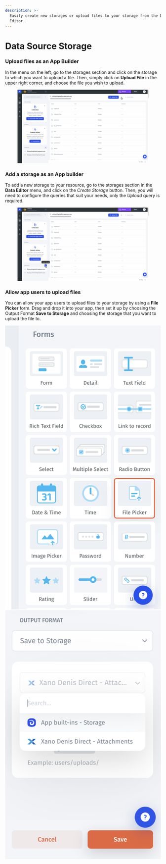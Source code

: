 ```yaml
---
description: >-
  Easily create new storages or upload files to your storage from the Data
  Editor.
---
```


# Data Source Storage

### Upload files as an App Builder

In the menu on the left, go to the storages section and click on the storage to which you want to upload a file. Then, simply click on **Upload File** in the upper right corner, and choose the file you wish to upload.

<figure><img src="../../../.gitbook/assets/Untitled3.gif" alt=""><figcaption></figcaption></figure>

### Add a storage as an App builder

To add a new storage to your resource, go to the storages section in the **Data Editor** menu, and click on the _Create Storage_ button. Then, you will need to configure the queries that suit your needs, only the _Upload_ query is required.

<figure><img src="../../../.gitbook/assets/Untitled4.gif" alt=""><figcaption></figcaption></figure>

### Allow app users to upload files

You can allow your app users to upload files to your storage by using a **File Picker** form. Drag and drop it into your app, then set it up by choosing the Output Format **Save to Storage** and choosing the storage that you want to upload the file to.

<img src="../../../.gitbook/assets/image (5) (1) (3).png" alt="" data-size="original">![](<../../../.gitbook/assets/image (5) (4).png>)


